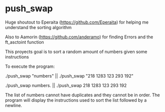 # push_swap

Huge shoutout to Eperaita (https://github.com/Eperaita) for helping me understand the sorting algorithm

Also to Aamorin (https://github.com/anderamo) for finding Errors and the ft_asctoint function


This proyects goal is to sort a random amount of numbers given some instructions


To execute the program:

./push_swap "numbers" || ./push_swap "218 1283 123 293 192"

./push_swap numbers.  || ./push_swap 218 1283 123 293 192


The list of numbers cannot have duplicates and they cannot be in order.
The program will display the instructions used to sort the list followed by a newline.
